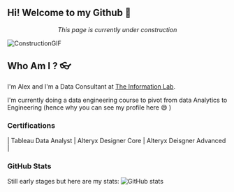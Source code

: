 ## Hi! Welcome to my Github 👋

<p align="right">  </p>

<p align="center"> <i>This page is currently under construction</i> </p>

![ConstructionGIF](https://media.tenor.com/YTzYiInp1YcAAAAi/supermega-ryan-mcgee.gif)

## Who Am I ? 👓

I'm Alex and I'm a Data Consultant at [The Information Lab](https://www.theinformationlab.co.uk/).

I'm currently doing a data engineering course to pivot from data Analytics to Engineering (hence why you can see my profile here 😄 )

### Certifications

| Tableau Data Analyst
| Alteryx Designer Core |
Alteryx Deisgner Advanced |

### GitHub Stats

Still early stages but here are my stats:
![GitHub stats](https://github-readme-stats.vercel.app/api?username=Panchaea27&show_icons=true&theme=default)

<!--
**Panchaea27/Panchaea27** is a ✨ _special_ ✨ repository because its `README.md` (this file) appears on your GitHub profile.

Here are some ideas to get you started:

- 🔭 I’m currently working on ...
- 🌱 I’m currently learning ...
- 👯 I’m looking to collaborate on ...
- 🤔 I’m looking for help with ...
- 💬 Ask me about ...
- 📫 How to reach me: ...
- 😄 Pronouns: ...
- ⚡ Fun fact: ...
-->
